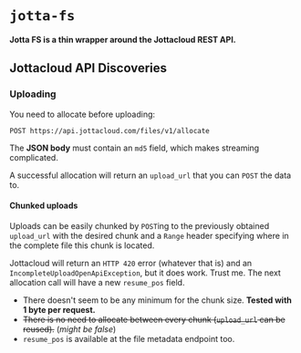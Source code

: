 # `jotta-fs`

**Jotta FS is a thin wrapper around the Jottacloud REST API.**

## Jottacloud API Discoveries

### Uploading

You need to allocate before uploading:

`POST https://api.jottacloud.com/files/v1/allocate`

The **JSON body** must contain an `md5` field, which makes streaming complicated.

A successful allocation will return an `upload_url` that you can `POST` the data to.

#### Chunked uploads

Uploads can be easily chunked by `POST`ing to the previously obtained `upload_url` with the desired chunk
and a `Range` header specifying where in the complete file this chunk is located.

Jottacloud will return an `HTTP 420` error (whatever that is) and an `IncompleteUploadOpenApiException`,
but it does work. Trust me. The next allocation call will have a new `resume_pos` field.

- There doesn't seem to be any minimum for the chunk size. **Tested with 1 byte per request.**
- ~~There is no need to allocate between every chunk (`upload_url` can be reused).~~ (*might be false*)
- `resume_pos` is available at the file metadata endpoint too.
